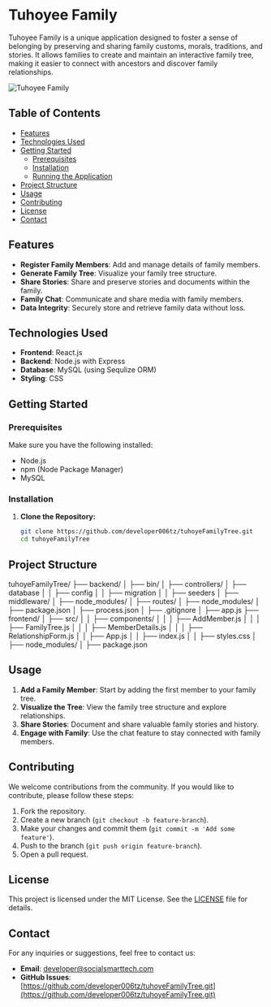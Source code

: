 # Tuhoyee Family

Tuhoyee Family is a unique application designed to foster a sense of belonging by preserving and sharing family customs, morals, traditions, and stories. It allows families to create and maintain an interactive family tree, making it easier to connect with ancestors and discover family relationships.

![Tuhoyee Family](path/to/your/image.jpg)

## Table of Contents

- [Features](#features)
- [Technologies Used](#technologies-used)
- [Getting Started](#getting-started)
  - [Prerequisites](#prerequisites)
  - [Installation](#installation)
  - [Running the Application](#running-the-application)
- [Project Structure](#project-structure)
- [Usage](#usage)
- [Contributing](#contributing)
- [License](#license)
- [Contact](#contact)

## Features

- **Register Family Members**: Add and manage details of family members.
- **Generate Family Tree**: Visualize your family tree structure.
- **Share Stories**: Share and preserve stories and documents within the family.
- **Family Chat**: Communicate and share media with family members.
- **Data Integrity**: Securely store and retrieve family data without loss.

## Technologies Used

- **Frontend**: React.js
- **Backend**: Node.js with Express
- **Database**: MySQL (using Sequlize ORM)
- **Styling**: CSS

## Getting Started

### Prerequisites

Make sure you have the following installed:

- Node.js
- npm (Node Package Manager)
- MySQL

### Installation

1. **Clone the Repository:**
   ```sh
   git clone https://github.com/developer006tz/tuhoyeFamilyTree.git
   cd tuhoyeFamilyTree

## Project Structure

tuhoyeFamilyTree/
├── backend/
│ ├── bin/
│ ├── controllers/
│ ├── database
│ │ ├── config
│ │ ├── migration
│ │ ├── seeders
│ ├── middleware/
│ ├── node_modules/
│ ├── routes/
│ ├── node_modules/
│ ├── package.json
│ ├── process.json
│ ├── .gitignore
│ ├── app.js
├── frontend/
│ ├── src/
│ │ ├── components/
│ │ │ ├── AddMember.js
│ │ │ ├── FamilyTree.js
│ │ │ ├── MemberDetails.js
│ │ │ ├── RelationshipForm.js
│ │ ├── App.js
│ │ ├── index.js
│ │ ├── styles.css
│ ├── node_modules/
│ ├── package.json



## Usage

1. **Add a Family Member**: Start by adding the first member to your family tree.
2. **Visualize the Tree**: View the family tree structure and explore relationships.
3. **Share Stories**: Document and share valuable family stories and history.
4. **Engage with Family**: Use the chat feature to stay connected with family members.

## Contributing

We welcome contributions from the community. If you would like to contribute, please follow these steps:

1. Fork the repository.
2. Create a new branch (`git checkout -b feature-branch`).
3. Make your changes and commit them (`git commit -m 'Add some feature'`).
4. Push to the branch (`git push origin feature-branch`).
5. Open a pull request.

## License

This project is licensed under the MIT License. See the [LICENSE](LICENSE) file for details.

## Contact

For any inquiries or suggestions, feel free to contact us:

- **Email**: developer@socialsmarttech.com
- **GitHub Issues**: [https://github.com/developer006tz/tuhoyeFamilyTree.git](https://github.com/developer006tz/tuhoyeFamilyTree.git)

